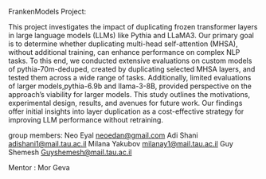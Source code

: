 FrankenModels Project:

This project investigates the impact of duplicating frozen transformer layers in large language models (LLMs) like Pythia and LLaMA3.
Our primary goal is to determine whether duplicating multi-head self-attention (MHSA), without additional training, can enhance performance on complex NLP tasks.
To this end, we conducted extensive evaluations on custom models of pythia-70m-deduped, created by duplicating selected MHSA layers, and tested them across a wide range of tasks.
Additionally, limited evaluations of larger models,pythia-6.9b and llama-3-8B, provided perspective on the approach’s viability for larger models.
This study outlines the motivations, experimental design, results, and avenues for future work.
Our findings offer initial insights into layer duplication as a cost-effective strategy for improving LLM performance without retraining.

group members:
Neo Eyal neoedan@gmail.com
Adi Shani adishani1@mail.tau.ac.il
Milana Yakubov milanay1@mail.tau.ac.il
Guy Shemesh Guyshemesh@mail.tau.ac.il

Mentor : Mor Geva
